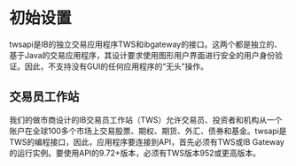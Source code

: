 # 初始设置
twsapi是IB的独立交易应用程序TWS和ibgateway的接口。这两个都是独立的、基于Java的交易应用程序，其设计要求使用图形用户界面进行安全的用户身份验证。因此，不支持没有GUI的任何应用程序的“无头”操作。

## 交易员工作站

我们的做市商设计的IB交易员工作站（TWS）允许交易员、投资者和机构从一个账户在全球100多个市场上交易股票、期权、期货、外汇、债券和基金。twsapi是TWS的编程接口，因此，应用程序要连接到API，首先必须有TWS或IB Gateway的运行实例。要使用API的9.72+版本，必须有TWS版本952或更高版本。
